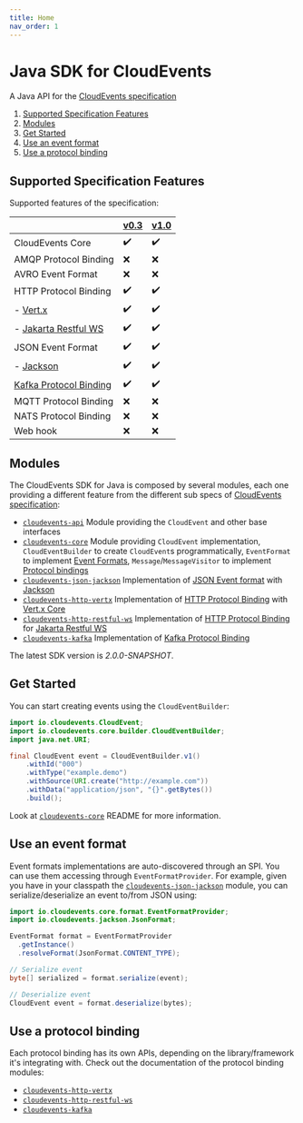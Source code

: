 ```yaml
---
title: Home
nav_order: 1
---
```


# Java SDK for CloudEvents

A Java API for the [CloudEvents specification](https://github.com/cloudevents/spec)

1. [Supported Specification Features](#supported-specification-features)
1. [Modules](#modules)
1. [Get Started](#get-started)
1. [Use an event format](#use-an-event-format)
1. [Use a protocol binding](#use-a-protocol-binding)

## Supported Specification Features

Supported features of the specification:

|                               |  [v0.3](https://github.com/cloudevents/spec/tree/v0.3) | [v1.0](https://github.com/cloudevents/spec/tree/v1.0) |
| -------- | -- | -- |
| CloudEvents Core              | :heavy_check_mark: | :heavy_check_mark: |
| AMQP Protocol Binding         | :x: | :x:  |
| AVRO Event Format             | :x: | :x: |
| HTTP Protocol Binding         | :heavy_check_mark: | :heavy_check_mark: |
| - [Vert.x](https://github.com/cloudevents/sdk-java/tree/master/http/vertx)        | :heavy_check_mark: | :heavy_check_mark: |
| - [Jakarta Restful WS](https://github.com/cloudevents/sdk-java/tree/master/http/restful-ws) | :heavy_check_mark: | :heavy_check_mark: |
| JSON Event Format             | :heavy_check_mark: | :heavy_check_mark: |
| - [Jackson](https://github.com/cloudevents/sdk-java/tree/master/formats/json-jackson) | :heavy_check_mark: | :heavy_check_mark: |
| [Kafka Protocol Binding](https://github.com/cloudevents/sdk-java/tree/master/kafka)        | :heavy_check_mark: | :heavy_check_mark: |
| MQTT Protocol Binding         | :x: | :x: |
| NATS Protocol Binding         | :x: | :x: |
| Web hook                      | :x: | :x: |

## Modules

The CloudEvents SDK for Java is composed by several modules, each one providing a different feature from the different sub specs of [CloudEvents specification](#supported-specification-features):

* [`cloudevents-api`] Module providing the `CloudEvent` and other base interfaces
* [`cloudevents-core`] Module providing `CloudEvent` implementation, `CloudEventBuilder` to create `CloudEvent`s programmatically, `EventFormat` to implement [Event Formats](https://github.com/cloudevents/spec/blob/v1.0/spec.md#event-format), `Message`/`MessageVisitor` to implement [Protocol bindings](https://github.com/cloudevents/spec/blob/v1.0/spec.md#protocol-binding)
* [`cloudevents-json-jackson`] Implementation of [JSON Event format] with [Jackson](https://github.com/FasterXML/jackson)
* [`cloudevents-http-vertx`] Implementation of [HTTP Protocol Binding] with [Vert.x Core](https://vertx.io/)
* [`cloudevents-http-restful-ws`] Implementation of [HTTP Protocol Binding] for [Jakarta Restful WS](https://jakarta.ee/specifications/restful-ws/)
* [`cloudevents-kafka`] Implementation of [Kafka Protocol Binding]

The latest SDK version is _2.0.0-SNAPSHOT_.

## Get Started

You can start creating events using the `CloudEventBuilder`:

```java
import io.cloudevents.CloudEvent;
import io.cloudevents.core.builder.CloudEventBuilder;
import java.net.URI;

final CloudEvent event = CloudEventBuilder.v1()
    .withId("000")
    .withType("example.demo")
    .withSource(URI.create("http://example.com"))
    .withData("application/json", "{}".getBytes())
    .build();
```

Look at [`cloudevents-core`] README for more information.

## Use an event format

Event formats implementations are auto-discovered through an SPI. You can use them accessing through `EventFormatProvider`.
For example, given you have in your classpath the [`cloudevents-json-jackson`] module, you can serialize/deserialize an event to/from JSON using:

```java
import io.cloudevents.core.format.EventFormatProvider;
import io.cloudevents.jackson.JsonFormat;

EventFormat format = EventFormatProvider
  .getInstance()
  .resolveFormat(JsonFormat.CONTENT_TYPE);

// Serialize event
byte[] serialized = format.serialize(event);

// Deserialize event
CloudEvent event = format.deserialize(bytes);
```

## Use a protocol binding

Each protocol binding has its own APIs, depending on the library/framework it's integrating with.
Check out the documentation of the protocol binding modules:

* [`cloudevents-http-vertx`]
* [`cloudevents-http-restful-ws`]
* [`cloudevents-kafka`]

[JSON Event Format]: https://github.com/cloudevents/spec/blob/v1.0/json-format.md
[HTTP Protocol Binding]: https://github.com/cloudevents/spec/blob/v1.0/http-protocol-binding.md
[Kafka Protocol Binding]: https://github.com/cloudevents/spec/blob/v1.0/kafka-protocol-binding.md
[`cloudevents-api`]: https://github.com/cloudevents/sdk-java/tree/master/api
[`cloudevents-core`]: https://github.com/cloudevents/sdk-java/tree/master/core
[`cloudevents-json-jackson`]: https://github.com/cloudevents/sdk-java/tree/master/formats/json-jackson
[`cloudevents-http-vertx`]: https://github.com/cloudevents/sdk-java/tree/master/http/vertx
[`cloudevents-http-restful-ws`]: https://github.com/cloudevents/sdk-java/tree/master/http/restful-ws
[`cloudevents-kafka`]: https://github.com/cloudevents/sdk-java/tree/master/kafka
